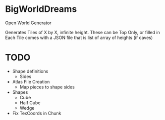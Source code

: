 # BigWorldDreams
Open World Generator

Generates Tiles of X by X, infinite height.
These can be Top Only, or filled in
Each Tile comes with a JSON file that is list of array of heights (if caves)

# TODO
- Shape definitions
    - Sides
- Atlas File Creation
    - Map pieces to shape sides
- Shapes
    - Cube
    - Half Cube
    - Wedge
- Fix TexCoords in Chunk